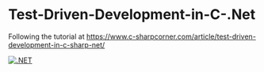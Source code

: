 # Test-Driven-Development-in-C-.Net
Following the tutorial at https://www.c-sharpcorner.com/article/test-driven-development-in-c-sharp-net/

[![.NET](https://github.com/intrepion/Test-Driven-Development-in-C-.Net/actions/workflows/dotnet.yml/badge.svg?branch=main)](https://github.com/intrepion/Test-Driven-Development-in-C-.Net/actions/workflows/dotnet.yml)
